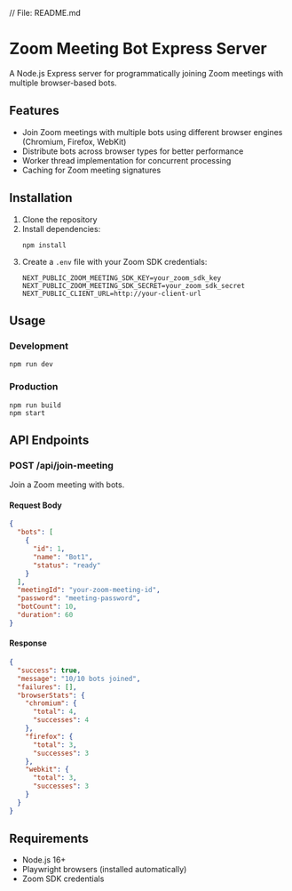 // File: README.md
# Zoom Meeting Bot Express Server

A Node.js Express server for programmatically joining Zoom meetings with multiple browser-based bots.

## Features

- Join Zoom meetings with multiple bots using different browser engines (Chromium, Firefox, WebKit)
- Distribute bots across browser types for better performance
- Worker thread implementation for concurrent processing
- Caching for Zoom meeting signatures

## Installation

1. Clone the repository
2. Install dependencies:
   ```
   npm install
   ```
3. Create a `.env` file with your Zoom SDK credentials:
   ```
   NEXT_PUBLIC_ZOOM_MEETING_SDK_KEY=your_zoom_sdk_key
   NEXT_PUBLIC_ZOOM_MEETING_SDK_SECRET=your_zoom_sdk_secret
   NEXT_PUBLIC_CLIENT_URL=http://your-client-url
   ```

## Usage

### Development

```
npm run dev
```

### Production

```
npm run build
npm start
```

## API Endpoints

### POST /api/join-meeting

Join a Zoom meeting with bots.

#### Request Body

```json
{
  "bots": [
    {
      "id": 1,
      "name": "Bot1",
      "status": "ready"
    }
  ],
  "meetingId": "your-zoom-meeting-id",
  "password": "meeting-password",
  "botCount": 10,
  "duration": 60
}
```

#### Response

```json
{
  "success": true,
  "message": "10/10 bots joined",
  "failures": [],
  "browserStats": {
    "chromium": {
      "total": 4,
      "successes": 4
    },
    "firefox": {
      "total": 3,
      "successes": 3
    },
    "webkit": {
      "total": 3,
      "successes": 3
    }
  }
}
```

## Requirements

- Node.js 16+
- Playwright browsers (installed automatically)
- Zoom SDK credentials
